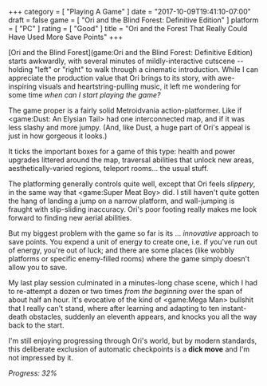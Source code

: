 +++
category = [ "Playing A Game" ]
date = "2017-10-09T19:41:10-07:00"
draft = false
game = [ "Ori and the Blind Forest: Definitive Edition" ]
platform = [ "PC" ]
rating = [ "Good" ]
title = "Ori and the Forest That Really Could Have Used More Save Points"
+++

[Ori and the Blind Forest](game:Ori and the Blind Forest: Definitive Edition) starts awkwardly, with several minutes of mildly-interactive cutscene -- holding "left" or "right" to walk through a cinematic introduction.  While I can appreciate the production value that Ori brings to its story, with awe-inspiring visuals and heartstring-pulling music, it left me wondering for some time <i>when can I start playing the game?</i>

The game proper is a fairly solid Metroidvania action-platformer.  Like if <game:Dust: An Elysian Tail> had one interconnected map, and if it was less slashy and more jumpy.  (And, like Dust, a huge part of Ori's appeal is just in how gorgeous it looks.)

It ticks the important boxes for a game of this type: health and power upgrades littered around the map, traversal abilities that unlock new areas, aesthetically-varied regions, teleport rooms... the usual stuff.

The platforming generally controls quite well, except that Ori feels <i>slippery</i>, in the same way that <game:Super Meat Boy> did.  I still haven't quite gotten the hang of landing a jump on a narrow platform, and wall-jumping is fraught with slip-sliding inaccuracy.  Ori's poor footing really makes me look forward to finding new aerial abilities.

But my biggest problem with the game so far is its ... <i>innovative</i> approach to save points.  You expend a unit of energy to create one, i.e. if you've run out of energy, you're out of luck; and there are some places (like wobbly platforms or specific enemy-filled rooms) where the game simply doesn't allow you to save.

My last play session culminated in a minutes-long chase scene, which I had to re-attempt a dozen or two times <i>from the beginning</i> over the span of about half an hour.  It's evocative of the kind of <game:Mega Man> bullshit that I really can't stand, where after learning and adapting to ten instant-death obstacles, suddenly an eleventh appears, and knocks you all the way back to the start.

I'm still enjoying progressing through Ori's world, but by modern standards, this deliberate exclusion of automatic checkpoints is a <b>dick move</b> and I'm not impressed by it.

<i>Progress: 32%</i>
